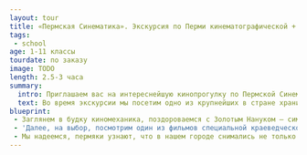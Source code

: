 ```yaml
---
layout: tour
title: «Пермская Синематика». Экскурсия по Перми кинематографической + документальные фильмы о Перми.
tags:
 - school
age: 1-11 классы
tourdate: по заказу
image: TODO
length: 2.5-3 часа
summary:
  intro: Приглашаем вас на интереснейшую кинопрогулку по Пермской Синематике с просмотром одного из фильмов специальной краеведческой программы.
  text: Во время экскурсии мы посетим одно из крупнейших в стране хранилищ фильмофонда. Это огромное помещение, в котором находятся тысячи известных фильмов, записанные на целлулоидной пленке, хранящиеся в катушках.
blueprint:
 - Заглянем в будку киномеханика, поздороваемся с Золотым Нануком – символом фестиваля «Флаэртиана», увидим уникальный стрит-арт-объект  работы Вячеслава Moff  и даже сфотографируемся с основателями кинематографа – братьями Люмьер.
 - 'Далее, на выбор, посмотрим один из фильмов специальной краеведческой кинопрограммы, подготовленной департаментом медиаобразования «Пермкино» к 290-летию города: <ul> <li>СКАЗАНИЕ О НЕБЕСНОМ КОНЕ  (12+). Реж. Я. Забродская. Этот фильм посвящен орловским рысакам и 110 – летию пермского ипподрома. </li> <li>ЭКСКУРСИЯ (14+). Реж. П. Печенкин. 25 лет назад была закрыта советская исправительно– трудовая колония строгого режима, получившая название «Пермь -36».</li> <li>УРОК ТАНЦА (14+). Реж. П. Печенкин. О Пермском хореографическом училище, последних уроках последнего выпуска знаменитого балетного педагога Л.П. Сахаровой. </li> <li>УРАЛ ВПЕРВЫЕ (12+). Реж. Д. Заболотских. О поворотном уральском периоде творческого становления Бориса Пастернака.</li> <li>ЭВАКУАЦИОННЫЙ РОМАН (12+). Реж. Б. Караджев. О том, как в годы Великой Отечественной войны в город Молотов (так тогда называлась Пермь) из Ленинграда были эвакуированы Кировский (ныне Мариинский) театр и Вагановское балетное училище. </li> <li>ЭПИТАФИЯ К ЖИЗНИ (14+). Реж. В. Наймушин. 19 октября 2013 года – 135 лет со дня рождения михаила Осоргина. Фильм в жаре фантазийной реконструкции повествует о том, как один из самых ярких представителей русского литературного зарубежья – Михаил Андреевич Осоргин через сто лет возвращается в родной город Пермь.</li> <li>МОДЕРАХ (ПЕРВЫЙ ГУБЕРНАТОР) (12+). Реж. А. Заякин. Фильм – исследование о первом пермском губернаторе – Карле Модерахе, курляндском немце и неординарном человеке.</li> <li>ПЕРМСКИЕ БОГИ (12+). Реж. К. Шитов. 90 лет назад «открыватель Пермской деревянной скульптуры Н. Н. Серебренников организовал первую экспедицию по сбору памятников искусства и старины. </li> <li>ПЕРМЬ ВЕЛИКАЯ, ИСТОРИЯ И КУЛЬТУРА, 2000 ЛЕТ (12+). Реж. А. Заякин. Фильм – наглядный урок истории родного края. Фильм в трех частях: «ПЕРА МАА» (30 мин), «ПЕРМСКАЯ ГУБЕРНИЯ» (30мин), «ПЕРМСКАЯ ОБЛАСТЬ» (30мин).</li> <li>ТОПОРНАЯ РАБОТА. ДЕРЕВЯННАЯ АРХИТЕКТУРА ПРИКАМЬЯ (12+). Реж. К.Шитов. О зарождении и развитии такого уникального явления, как народная школа мастеров  - плотников древней Пармы. </li> </ul>'
 - Мы надеемся, пермяки узнают, что в нашем городе снимались не только «Иван Семенов» и «Реальные пацаны».
---
```

